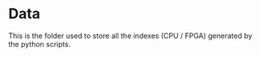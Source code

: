 # Data

This is the folder used to store all the indexes (CPU / FPGA) generated by the python scripts.
